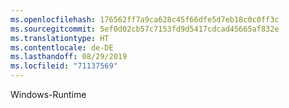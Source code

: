 ```yaml
---
ms.openlocfilehash: 176562ff7a9ca628c45f66dfe5d7eb18c0c0ff3c
ms.sourcegitcommit: 5ef0d02cb57c7153fd9d5417cdcad45665af832e
ms.translationtype: HT
ms.contentlocale: de-DE
ms.lasthandoff: 08/29/2019
ms.locfileid: "71137569"
---
```

Windows-Runtime